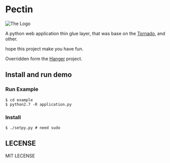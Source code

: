 Pectin
======

![The Logo](http://github.com/tioover/Pectin/raw/master/example/media/logo.png)

A python web application thin glue layer, that was base on the
[Tornado](http://github.com/facebook/tornado), and other.

hope this project make you have fun.

Overridden form the [Hanger](http://github.com/tioover/hanger) project.

## Install and run demo ##

### Run Example ###
    $ cd example
    $ python2.7 -R application.py

### Install ###
    $ ./setpy.py # need sudo

## LECENSE ###
MIT LECENSE
